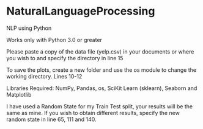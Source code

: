 # NaturalLanguageProcessing
NLP using Python

Works only with Python 3.0 or greater

Please paste a copy of the data file (yelp.csv) in your documents or where you wish to and specify the directory in line 15

To save the plots, create a new folder and use the os module to change the working directory. Lines 10-12

Libraries Required: NumPy, Pandas, os, SciKit Learn (sklearn), Seaborn and Matplotlib

I have used a Random State for my Train Test split, your results will be the same as mine. If you wish to obtain different results, specify the new random state in line 65, 111 and 140.
